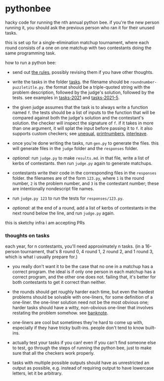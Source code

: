 # pythonbee

hacky code for running the nth annual python bee. if you're the new person running it, you should ask the previous person who ran it for their unused tasks.

this is set up for a single-elimination matchup tournament, where each round consists of a one on one matchup with two contestants doing the same programming task.

how to run a python bee:

- send out [the rules](https://docs.google.com/document/d/e/2PACX-1vRZlv-Z8PDweCTX8kMz07IKMiu9_QbPaCu1lTipzONOpcFCRD91VXHIZ8OnyAYRyy1y34bZw5GgIRVs/pub), possibly revising them if you have other thoughts.

- write the tasks in the folder [tasks](tasks/). the filename should be `roundnumber-puzzletitle.py`. the format should be a triple-quoted string with the problem description, followed by the judge's solution, followed by the tests. see examples in [tasks-2021](tasks-2021/) and [tasks-2021-5](tasks-2021-5/).

- the given judge assumes that the task is to always write a function named `f`. the tests should be a list of inputs to the function that will be compared against both the judge's solution and the contestant's solution. the checker will inspect the signature of `f`. if it takes in more than one argument, it will splat the input before passing it to `f`. it also supports custom checkers; see [unequal](tasks-2021/1-unequal.py), [printnumbers](tasks-2021/1-printnumbers.py), [interleave](tasks-2021/2-interleave.py).

- once you're done writing the tasks, run `gen.py` to generate the files. this will generate files in the `judge` folder and the `responses` folder.

- *optional:* run `judge.py` to make `results.md`. in that file, write a list of kerbs of contestants. then run `judge.py` again to generate matchups.

- contestants write their code in the corresponding files in the `responses` folder. the filenames are of the form `123.py`, where `1` is the round number, `2` is the problem number, and `3` is the contestant number; these are intentionally nondescript file names.

- run `judge.py 123` to run the tests for `responses/123.py`.

- *optional:* at the end of a round, add a list of kerbs of contestants in the next round below the line, and run `judge.py` again.

this is sketchy infra i am accepting PRs

### thoughts on tasks

each year, for n contestants, you'll need approximately n tasks. (in a 16-person tournament, that's 8 round 0, 4 round 1, 2 round 2, and 1 round 3, which is what i usually prepare for.)

- you really don't want it to be the case that no one in a matchup has a correct program. the ideal is if only one person in each matchup has a correct program, and the other one does not. failing that, it's better for both contestants to get it correct than neither.

- the rounds should get roughly harder each time, but even the hardest problems should be solvable with one-liners, for some definition of a one-liner. the one-liner solution need not be the most obvious one; harder tasks should have a witty, non-obvious one-liner that involves restating the problem somehow. see [banknote](tasks-2021-5/1-banknote.py).

- one-liners are cool but sometimes they're hard to come up with, especially if they have tricky built-ins. people don't tend to know built-ins.

- actually test your tasks if you can! even if you can't find someone else to test, go through the steps of running the python bee, just to make sure that all the checkers work properly.

- tasks with multiple possible outputs should have as unrestricted an output as possible, e.g. instead of requiring output to have lowercase letters, let it be arbitrary.
